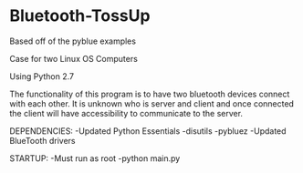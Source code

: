 # Bluetooth-TossUp

Based off of the pyblue examples

Case for two Linux OS Computers

Using Python 2.7

The functionality of this program is to have two bluetooth devices connect with each other. It is unknown who is server and client and once connected the client will have accessibility to communicate to the server.


DEPENDENCIES:
-Updated Python Essentials
  -disutils
  -pybluez
-Updated BlueTooth drivers

STARTUP:
-Must run as root
-python main.py
